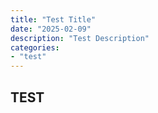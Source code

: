 ```yaml
---
title: "Test Title"
date: "2025-02-09"
description: "Test Description"
categories: 
- "test"
---
```


## TEST
